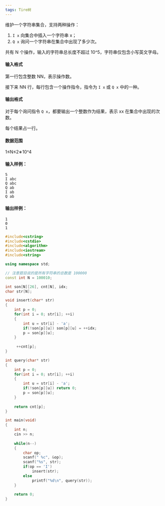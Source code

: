```yaml
---
tags: Tire树
---
```




维护一个字符串集合，支持两种操作：

1. `I x` 向集合中插入一个字符串 x；
2. `Q x` 询问一个字符串在集合中出现了多少次。

共有 N 个操作，输入的字符串总长度不超过 10^5，字符串仅包含小写英文字母。

#### 输入格式

第一行包含整数 NN，表示操作数。

接下来 NN 行，每行包含一个操作指令，指令为 `I x` 或 `Q x` 中的一种。

#### 输出格式

对于每个询问指令 `Q x`，都要输出一个整数作为结果，表示 xx 在集合中出现的次数。

每个结果占一行。

#### 数据范围

1≤N≤2∗10^4

#### 输入样例：

```
5
I abc
Q abc
Q ab
I ab
Q ab
```

#### 输出样例：

```
1
0
1
```





```cpp
#include<cstring>
#include<cstdio>
#include<algorithm>
#include<iostream>
#include<string>

using namespace std;

// 注意题目说的是所有字符串的总数是 100000
const int N = 100010;

int son[N][26], cnt[N], idx;
char str[N];

void insert(char* str)
{
    int p = 0;
    for(int i = 0; str[i]; ++i)
    {
        int u = str[i] - 'a';
        if(!son[p][u]) son[p][u] = ++idx;
        p = son[p][u];
    }
    
     ++cnt[p];
}

int query(char* str)
{
    int p = 0;
    for(int i = 0; str[i]; ++i)
    {
        int u = str[i] - 'a';
        if(!son[p][u]) return 0;
        p = son[p][u];
    }
    
    return cnt[p];
}

int main(void)
{
    int n;
    cin >> n;
    
    while(n--)
    {
        char op;
        scanf(" %c", &op);
        scanf("%s", str);
        if(op == 'I')
            insert(str);
        else
            printf("%d\n", query(str));
    }
    
    return 0;
}
```


